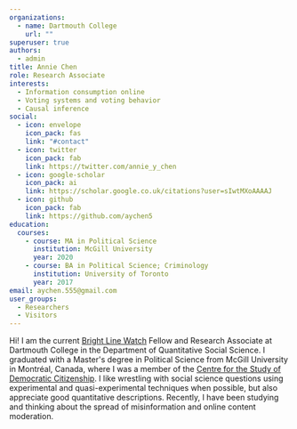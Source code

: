 ```yaml
---
organizations:
  - name: Dartmouth College
    url: ""
superuser: true
authors:
  - admin
title: Annie Chen
role: Research Associate
interests:
  - Information consumption online
  - Voting systems and voting behavior
  - Causal inference
social:
  - icon: envelope
    icon_pack: fas
    link: "#contact"
  - icon: twitter
    icon_pack: fab
    link: https://twitter.com/annie_y_chen
  - icon: google-scholar
    icon_pack: ai
    link: https://scholar.google.co.uk/citations?user=sIwtMXoAAAAJ
  - icon: github
    icon_pack: fab
    link: https://github.com/aychen5
education:
  courses:
    - course: MA in Political Science
      institution: McGill University
      year: 2020
    - course: BA in Political Science; Criminology
      institution: University of Toronto
      year: 2017
email: aychen.555@gmail.com
user_groups:
  - Researchers
  - Visitors
---
```

Hi! I am the current [Bright Line Watch](http://brightlinewatch.org/) Fellow and Research Associate at Dartmouth College in the Department of Quantitative Social Science. I graduated with a Master's degree in Political Science from McGill University in Montréal, Canada, where I was a member of the [Centre for the Study of Democratic Citizenship](https://csdc-cecd.ca/). I like wrestling with social science questions using experimental and quasi-experimental techniques when possible, but also appreciate good quantitative descriptions. Recently, I have been studying and thinking about the spread of misinformation and online content moderation. 















